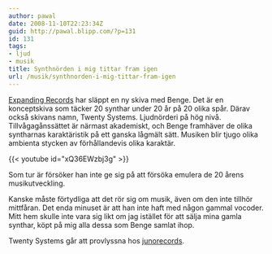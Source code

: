 ```yaml
---
author: pawal
date: 2008-11-10T22:23:34Z
guid: http://pawal.blipp.com/?p=131
id: 131
tags:
- ljud
- musik
title: Synthnörden i mig tittar fram igen
url: /musik/synthnorden-i-mig-tittar-fram-igen
---
```


<a href="http://www.expandingrecords.com/">Expanding Records</a> har
släppt en ny skiva med Benge. Det är en konceptskiva som täcker 20
synthar under 20 år på 20 olika spår. Därav också skivans namn, Twenty
Systems. Ljudnörderi på hög nivå. Tillvågagånssättet är närmast
akademiskt, och Benge framhäver de olika syntharnas karaktäristik på
ett ganska lågmält sätt. Musiken blir tjugo olika ambienta stycken av
förhållandevis olika karaktär.

{{< youtube id="xQ36EWzbj3g" >}}

Som tur är försöker han inte ge sig på att försöka emulera de
20 årens musikutveckling.

Kanske måste förtydliga att det rör sig om musik, även om den inte
tillhör mittfåran. Det enda minuset är att han inte haft med någon
gammal vocoder. Mitt hem skulle inte vara sig likt om jag istället för
att sälja mina gamla synthar, köpt på mig alla dessa som Benge samlat
ihop.

Twenty Systems går att provlyssna hos <a
href="http://www.juno.co.uk/products/330231-01.htm">junorecords</a>.